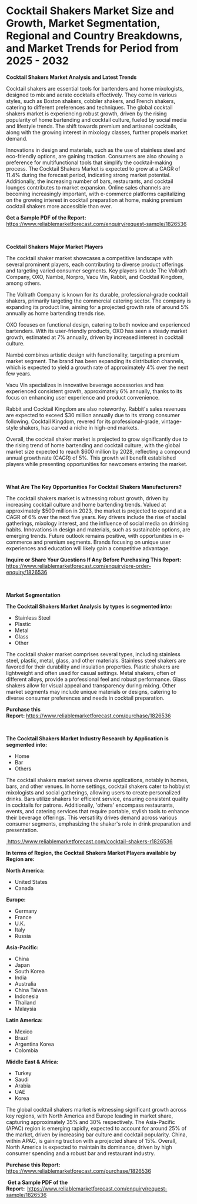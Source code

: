 <p><h1>Cocktail Shakers Market Size and Growth, Market Segmentation, Regional and Country Breakdowns, and Market Trends for Period from 2025 -  2032</h1></p><p><strong>Cocktail Shakers Market Analysis and Latest Trends</strong></p>
<p><p>Cocktail shakers are essential tools for bartenders and home mixologists, designed to mix and aerate cocktails effectively. They come in various styles, such as Boston shakers, cobbler shakers, and French shakers, catering to different preferences and techniques. The global cocktail shakers market is experiencing robust growth, driven by the rising popularity of home bartending and cocktail culture, fueled by social media and lifestyle trends. The shift towards premium and artisanal cocktails, along with the growing interest in mixology classes, further propels market demand.</p><p>Innovations in design and materials, such as the use of stainless steel and eco-friendly options, are gaining traction. Consumers are also showing a preference for multifunctional tools that simplify the cocktail-making process. The Cocktail Shakers Market is expected to grow at a CAGR of 11.4% during the forecast period, indicating strong market potential. Additionally, the increasing number of bars, restaurants, and cocktail lounges contributes to market expansion. Online sales channels are becoming increasingly important, with e-commerce platforms capitalizing on the growing interest in cocktail preparation at home, making premium cocktail shakers more accessible than ever.</p></p>
<p><strong>Get a Sample PDF of the Report:&nbsp;</strong> <a href="https://www.reliablemarketforecast.com/enquiry/request-sample/1826536?utm_campaign=3554&utm_medium=2&utm_source=Github&utm_content=ia&utm_term=15042025&utm_id=cocktail-shakers">https://www.reliablemarketforecast.com/enquiry/request-sample/1826536</a></p>
<p>&nbsp;</p>
<p><strong>Cocktail Shakers Major Market Players</strong></p>
<p><p>The cocktail shaker market showcases a competitive landscape with several prominent players, each contributing to diverse product offerings and targeting varied consumer segments. Key players include The Vollrath Company, OXO, Nambé, Norpro, Vacu Vin, Rabbit, and Cocktail Kingdom, among others. </p><p>The Vollrath Company is known for its durable, professional-grade cocktail shakers, primarily targeting the commercial catering sector. The company is expanding its product line, aiming for a projected growth rate of around 5% annually as home bartending trends rise. </p><p>OXO focuses on functional design, catering to both novice and experienced bartenders. With its user-friendly products, OXO has seen a steady market growth, estimated at 7% annually, driven by increased interest in cocktail culture. </p><p>Nambé combines artistic design with functionality, targeting a premium market segment. The brand has been expanding its distribution channels, which is expected to yield a growth rate of approximately 4% over the next few years.</p><p>Vacu Vin specializes in innovative beverage accessories and has experienced consistent growth, approximately 6% annually, thanks to its focus on enhancing user experience and product convenience.</p><p>Rabbit and Cocktail Kingdom are also noteworthy. Rabbit's sales revenues are expected to exceed $30 million annually due to its strong consumer following. Cocktail Kingdom, revered for its professional-grade, vintage-style shakers, has carved a niche in high-end markets.</p><p>Overall, the cocktail shaker market is projected to grow significantly due to the rising trend of home bartending and cocktail culture, with the global market size expected to reach $600 million by 2028, reflecting a compound annual growth rate (CAGR) of 5%. This growth will benefit established players while presenting opportunities for newcomers entering the market.</p></p>
<p>&nbsp;</p>
<p><strong>What Are The Key Opportunities For Cocktail Shakers Manufacturers?</strong></p>
<p><p>The cocktail shakers market is witnessing robust growth, driven by increasing cocktail culture and home bartending trends. Valued at approximately $500 million in 2023, the market is projected to expand at a CAGR of 6% over the next five years. Key drivers include the rise of social gatherings, mixology interest, and the influence of social media on drinking habits. Innovations in design and materials, such as sustainable options, are emerging trends. Future outlook remains positive, with opportunities in e-commerce and premium segments. Brands focusing on unique user experiences and education will likely gain a competitive advantage.</p></p>
<p><strong>Inquire or Share Your Questions If Any Before Purchasing This Report:</strong> <a href="https://www.reliablemarketforecast.com/enquiry/pre-order-enquiry/1826536?utm_campaign=3554&utm_medium=2&utm_source=Github&utm_content=ia&utm_term=15042025&utm_id=cocktail-shakers">https://www.reliablemarketforecast.com/enquiry/pre-order-enquiry/1826536</a></p>
<p>&nbsp;</p>
<p><strong>Market Segmentation</strong></p>
<p><strong>The Cocktail Shakers Market Analysis by types is segmented into:</strong></p>
<p><ul><li>Stainless Steel</li><li>Plastic</li><li>Metal</li><li>Glass</li><li>Other</li></ul></p>
<p><p>The cocktail shaker market comprises several types, including stainless steel, plastic, metal, glass, and other materials. Stainless steel shakers are favored for their durability and insulation properties. Plastic shakers are lightweight and often used for casual settings. Metal shakers, often of different alloys, provide a professional feel and robust performance. Glass shakers allow for visual appeal and transparency during mixing. Other market segments may include unique materials or designs, catering to diverse consumer preferences and needs in cocktail preparation.</p></p>
<p><strong>Purchase this Report:&nbsp;</strong><a href="https://www.reliablemarketforecast.com/purchase/1826536?utm_campaign=3554&utm_medium=2&utm_source=Github&utm_content=ia&utm_term=15042025&utm_id=cocktail-shakers">https://www.reliablemarketforecast.com/purchase/1826536</a></p>
<p>&nbsp;</p>
<p><strong>The Cocktail Shakers Market Industry Research by Application is segmented into:</strong></p>
<p><ul><li>Home</li><li>Bar</li><li>Others</li></ul></p>
<p><p>The cocktail shakers market serves diverse applications, notably in homes, bars, and other venues. In home settings, cocktail shakers cater to hobbyist mixologists and social gatherings, allowing users to create personalized drinks. Bars utilize shakers for efficient service, ensuring consistent quality in cocktails for patrons. Additionally, 'others' encompass restaurants, events, and catering services that require portable, stylish tools to enhance their beverage offerings. This versatility drives demand across various consumer segments, emphasizing the shaker's role in drink preparation and presentation.</p></p>
<p><a href="https://www.reliablemarketforecast.com/cocktail-shakers-r1826536?utm_campaign=3554&utm_medium=2&utm_source=Github&utm_content=ia&utm_term=15042025&utm_id=cocktail-shakers">&nbsp;https://www.reliablemarketforecast.com/cocktail-shakers-r1826536</a></p>
<p><strong>In terms of Region, the Cocktail Shakers Market Players available by Region are:</strong></p>
<p>
    <p> <strong> North America: </strong>
        <ul>
            <li>United States</li>
            <li>Canada</li>
        </ul>
        </p> 
    <p> <strong> Europe: </strong>
        <ul>
            <li>Germany</li>
            <li>France</li>
            <li>U.K.</li>
            <li>Italy</li>
            <li>Russia</li>
        </ul>
        </p> 
    <p> <strong> Asia-Pacific: </strong>
        <ul>
            <li>China</li>
            <li>Japan</li>
            <li>South Korea</li>
            <li>India</li>
            <li>Australia</li>
            <li>China Taiwan</li>
            <li>Indonesia</li>
            <li>Thailand</li>
            <li>Malaysia</li>
        </ul>
        </p> 
    <p> <strong> Latin America: </strong>
        <ul>
            <li>Mexico</li>
            <li>Brazil</li>
            <li>Argentina Korea</li>
            <li>Colombia</li>
        </ul>
        </p> 
    <p> <strong> Middle East & Africa: </strong>
        <ul>
            <li>Turkey</li>
            <li>Saudi</li>
            <li>Arabia</li>
            <li>UAE</li>
            <li>Korea</li>
        </ul>
    </p>
    </p>
<p><p>The global cocktail shakers market is witnessing significant growth across key regions, with North America and Europe leading in market share, capturing approximately 35% and 30% respectively. The Asia-Pacific (APAC) region is emerging rapidly, expected to account for around 25% of the market, driven by increasing bar culture and cocktail popularity. China, within APAC, is gaining traction with a projected share of 15%. Overall, North America is expected to maintain its dominance, driven by high consumer spending and a robust bar and restaurant industry.</p></p>
<p><strong>Purchase this Report: </strong><a href="https://www.reliablemarketforecast.com/purchase/1826536?utm_campaign=3554&utm_medium=2&utm_source=Github&utm_content=ia&utm_term=15042025&utm_id=cocktail-shakers">https://www.reliablemarketforecast.com/purchase/1826536</a></p>
<p>&nbsp;<strong>Get a Sample PDF of the Report:&nbsp;&nbsp;</strong><a href="https://www.reliablemarketforecast.com/enquiry/request-sample/1826536?utm_campaign=3554&utm_medium=2&utm_source=Github&utm_content=ia&utm_term=15042025&utm_id=cocktail-shakers">https://www.reliablemarketforecast.com/enquiry/request-sample/1826536</a></p>
<p><strong></strong></p>
<p><p></p><p></p><p></p></p>